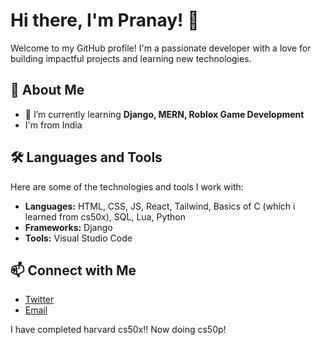 # Hi there, I'm Pranay! 👋

Welcome to my GitHub profile! I'm a passionate developer with a love for building impactful projects and learning new technologies.

## 🚀 About Me

- 🌱 I’m currently learning **Django, MERN, Roblox Game Development**
- I'm from India

## 🛠️ Languages and Tools

Here are some of the technologies and tools I work with:

- **Languages:** HTML, CSS, JS, React, Tailwind, Basics of C (which i learned from cs50x), SQL, Lua, Python
- **Frameworks:**  Django
- **Tools:** Visual Studio Code

## 📫 Connect with Me

- [Twitter](https://twitter.com/Pran4y)
- [Email](mailto:contactpranay10@gmail.com)

I have completed harvard cs50x!! Now doing cs50p!

